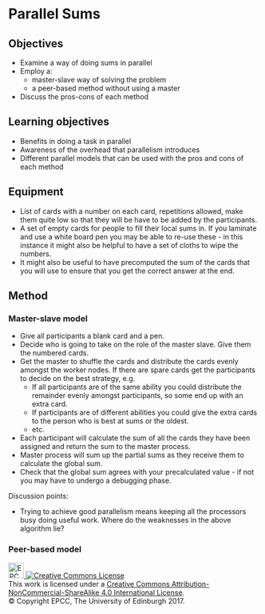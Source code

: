 # Parallel Sums

## Objectives

* Examine a way of doing sums in parallel
* Employ a:
   * master-slave way of solving the problem
   * a peer-based method without using a master
* Discuss the pros-cons of each method

## Learning objectives

* Benefits in doing a task in parallel
* Awareness of the overhead that parallelism introduces
* Different parallel models that can be used with the pros and cons of each method

## Equipment

* List of cards with a number on each card, repetitions allowed, make them quite
  low so that they will be have to be added by the participants.
* A set of empty cards for people to fill their local sums in. If you laminate and
  use a white board pen you may be able to re-use these - in this instance it might
  also be helpful to have a set of cloths to wipe the numbers.
* It might also be useful to have precomputed the sum of the cards that you will use
  to ensure that you get the correct answer at the end.

## Method

### Master-slave model

* Give all participants a blank card and a pen.
* Decide who is going to take on the role of the master slave. Give them the 
   numbered cards.
* Get the master to shuffle the cards and distribute the cards evenly amongst the
  worker nodes. If there are spare cards get the participants to decide on the best
  strategy, e.g.
   * If all participants are of the same ability you could distribute the remainder
     evenly amongst participants, so some end up with an extra card.
   * If participants are of different abilities you could give the extra cards to 
     the person who is best at sums or the oldest.
   * etc.
* Each participant will calculate the sum of all the cards they have been assigned
  and return the sum to the master process.
* Master process will sum up the partial sums as they receive them to calculate
  the global sum.
* Check that the global sum agrees with your precalculated value - if not you
  may have to undergo a debugging phase.

Discussion points:

* Trying to achieve good parallelism means keeping all the processors busy doing
  useful work. Where do the weaknesses in the above algorithm lie?

### Peer-based model

<!-- Licensing and copyright stuff below -->
<a href="http://www.epcc.ed.ac.uk">
<img alt="EPCC logo" src="https://www.epcc.ed.ac.uk/sites/all/themes/epcc/images/epcc-logo.png" height="31"/>
</a>
<a rel="license" href="http://creativecommons.org/licenses/by-nc-sa/4.0/">
<img alt="Creative Commons License" style="border-width:0"
     src="https://i.creativecommons.org/l/by-nc-sa/4.0/88x31.png" />
</a><br />
This work is licensed under a <a rel="license" href="http://creativecommons.org/licenses/by-nc-sa/4.0/">
Creative Commons Attribution-NonCommercial-ShareAlike 4.0 International License</a>.<br/>
&copy; Copyright EPCC, The University of Edinburgh 2017.

